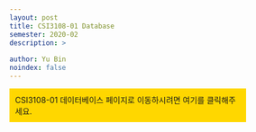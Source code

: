 ```yaml
---
layout: post
title: CSI3108-01 Database
semester: 2020-02
description: >
  
author: Yu Bin
noindex: false
---
```


<div style=" background-color: gold; padding:10px; width: 400px; height: auto; cursor: pointer;" onclick="location.href='https://www.google.com/';"
Viewer
>
CSI3108-01 데이터베이스 페이지로 이동하시려면 
여기를 클릭해주세요.
</div>
